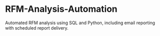 # RFM-Analysis-Automation
Automated RFM analysis using SQL and Python, including email reporting with scheduled report delivery.
